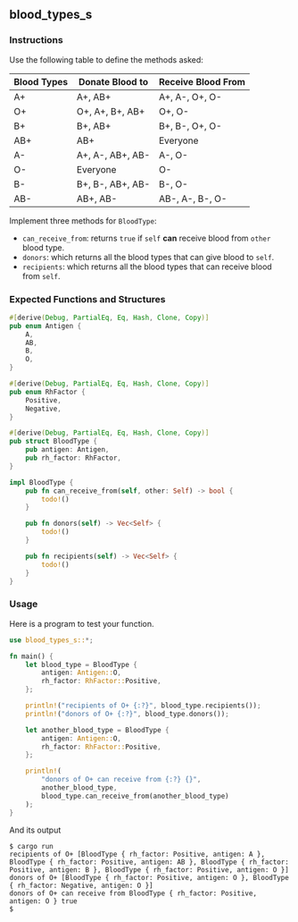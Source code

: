 ## blood_types_s

### Instructions

Use the following table to define the methods asked:

| Blood Types | Donate Blood to  | Receive Blood From |
| ----------- | ---------------- | ------------------ |
| A+          | A+, AB+          | A+, A-, O+, O-     |
| O+          | O+, A+, B+, AB+  | O+, O-             |
| B+          | B+, AB+          | B+, B-, O+, O-     |
| AB+         | AB+              | Everyone           |
| A-          | A+, A-, AB+, AB- | A-, O-             |
| O-          | Everyone         | O-                 |
| B-          | B+, B-, AB+, AB- | B-, O-             |
| AB-         | AB+, AB-         | AB-, A-, B-, O-    |

Implement three methods for `BloodType`:

- `can_receive_from`: returns `true` if `self` **can** receive blood from `other` blood type.
- `donors`: which returns all the blood types that can give blood to `self`.
- `recipients`: which returns all the blood types that can receive blood from `self`.

### Expected Functions and Structures

```rust
#[derive(Debug, PartialEq, Eq, Hash, Clone, Copy)]
pub enum Antigen {
    A,
    AB,
    B,
    O,
}

#[derive(Debug, PartialEq, Eq, Hash, Clone, Copy)]
pub enum RhFactor {
    Positive,
    Negative,
}

#[derive(Debug, PartialEq, Eq, Hash, Clone, Copy)]
pub struct BloodType {
    pub antigen: Antigen,
    pub rh_factor: RhFactor,
}

impl BloodType {
    pub fn can_receive_from(self, other: Self) -> bool {
        todo!()
    }

    pub fn donors(self) -> Vec<Self> {
        todo!()
    }

    pub fn recipients(self) -> Vec<Self> {
        todo!()
    }
}
```

### Usage

Here is a program to test your function.

```rust
use blood_types_s::*;

fn main() {
    let blood_type = BloodType {
        antigen: Antigen::O,
        rh_factor: RhFactor::Positive,
    };

    println!("recipients of O+ {:?}", blood_type.recipients());
    println!("donors of O+ {:?}", blood_type.donors());

    let another_blood_type = BloodType {
        antigen: Antigen::O,
        rh_factor: RhFactor::Positive,
    };

    println!(
        "donors of O+ can receive from {:?} {}",
        another_blood_type,
        blood_type.can_receive_from(another_blood_type)
    );
}
```

And its output

```console
$ cargo run
recipients of O+ [BloodType { rh_factor: Positive, antigen: A }, BloodType { rh_factor: Positive, antigen: AB }, BloodType { rh_factor: Positive, antigen: B }, BloodType { rh_factor: Positive, antigen: O }]
donors of O+ [BloodType { rh_factor: Positive, antigen: O }, BloodType { rh_factor: Negative, antigen: O }]
donors of O+ can receive from BloodType { rh_factor: Positive, antigen: O } true
$
```

